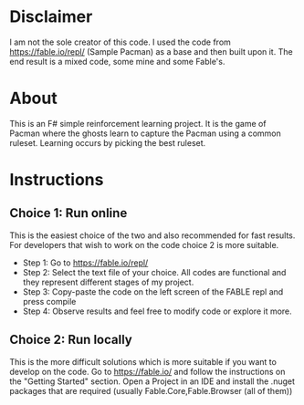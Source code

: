 # Disclaimer
I am not the sole creator of this code. I used the code from https://fable.io/repl/ (Sample Pacman)
as a base and then built upon it. The end result is a mixed code, some mine and some Fable's. 

# About
This is an F# simple reinforcement learning project. It is the game of Pacman
where the ghosts learn to capture the Pacman using a common ruleset. Learning occurs by picking the best ruleset.

# Instructions

## Choice 1: Run online
This is the easiest choice of the two and also recommended for fast results. For developers that wish to work on the code choice 2
is more suitable.

- Step 1: Go to https://fable.io/repl/
- Step 2: Select the text file of your choice. All codes are functional and they represent different stages of my project.
- Step 3: Copy-paste the code on the left screen of the FABLE repl and press compile
- Step 4: Observe results and feel free to modify code or explore it more. 

## Choice 2: Run locally
This is the more difficult solutions which is more suitable if you want to develop on the code.
Go to https://fable.io/ and follow the instructions on the "Getting Started" section.
Open a Project in an IDE and install the .nuget packages that are required (usually Fable.Core,Fable.Browser (all of them))
